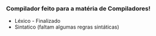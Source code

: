 ### Compilador feito para a matéria de Compiladores!

  - Léxico - Finalizado
  - Sintatico (faltam algumas regras sintáticas)
